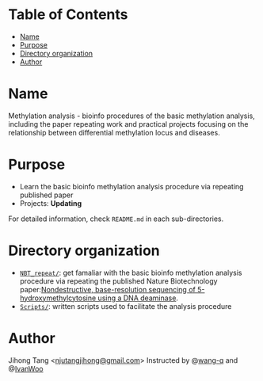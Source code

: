 [TOC levels=1-3]: #

# Table of Contents
- [Name](#name)
- [Purpose](#purpose)
- [Directory organization](#directory-organization)
- [Author](#author)

# Name

Methylation analysis - bioinfo procedures of the basic methylation analysis, including the paper repeating work and practical projects focusing on the relationship between differential methylation locus and diseases.

# Purpose

* Learn the basic bioinfo methylation analysis procedure via repeating published paper
* Projects: **Updating**

For detailed information, check `README.md` in each sub-directories.

# Directory organization
* [`NBT_repeat/`](NBT_repeat/): get famaliar with the basic bioinfo methylation analysis procedure via repeating the published Nature Biotechnology paper:[Nondestructive, base-resolution sequencing of 5-hydroxymethylcytosine using a DNA deaminase](https://www.nature.com/articles/nbt.4204).
* [`Scripts/`](Scripts/):  written scripts used to facilitate the analysis procedure



# Author 
Jihong Tang &lt;njutangjihong@gmail.com&gt;
Instructed by @[wang-q](https://github.com/wang-q) and @[IvanWoo](https://github.com/IvanWoo22)
